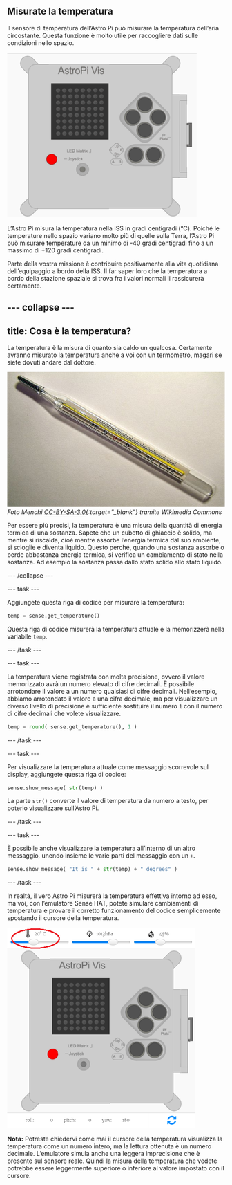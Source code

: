 ## Misurate la temperatura

Il sensore di temperatura dell’Astro Pi può misurare la temperatura dell’aria circostante. Questa funzione è molto utile per raccogliere dati sulle condizioni nello spazio.

![Messaggio sulla temperatura](images/degrees-message.gif)

L’Astro Pi misura la temperatura nella ISS in gradi centigradi (&deg;C). Poiché le temperature nello spazio variano molto più di quelle sulla Terra, l’Astro Pi può misurare temperature da un minimo di -40 gradi centigradi fino a un massimo di +120 gradi centigradi.

Parte della vostra missione è contribuire positivamente alla vita quotidiana dell’equipaggio a bordo della ISS. Il far saper loro che la temperatura a bordo della stazione spaziale si trova fra i valori normali li rassicurerà certamente.

--- collapse ---
---
title: Cosa è la temperatura?
---
La temperatura è la misura di quanto sia caldo un qualcosa. Certamente avranno misurato la temperatura anche a voi con un termometro, magari se siete dovuti andare dal dottore.

![Termometro](images/thermometer.JPG) *Foto Menchi [CC-BY-SA-3.0](http://creativecommons.org/licenses/by-sa/3.0/){:target="_blank"} tramite Wikimedia Commons*

Per essere più precisi, la temperatura è una misura della quantità di energia termica di una sostanza. Sapete che un cubetto di ghiaccio è solido, ma mentre si riscalda, cioè mentre assorbe l’energia termica dal suo ambiente, si scioglie e diventa liquido. Questo perché, quando una sostanza assorbe o perde abbastanza energia termica, si verifica un cambiamento di stato nella sostanza. Ad esempio la sostanza passa dallo stato solido allo stato liquido.

--- /collapse ---

--- task ---

Aggiungete questa riga di codice per misurare la temperatura:

```python
temp = sense.get_temperature()
```

Questa riga di codice misurerà la temperatura attuale e la memorizzerà nella variabile `temp`.

--- /task ---

--- task ---

La temperatura viene registrata con molta precisione, ovvero il valore memorizzato avrà un numero elevato di cifre decimali. È possibile arrotondare il valore a un numero qualsiasi di cifre decimali. Nell’esempio, abbiamo arrotondato il valore a una cifra decimale, ma per visualizzare un diverso livello di precisione è sufficiente sostituire il numero `1` con il numero di cifre decimali che volete visualizzare.

```python
temp = round( sense.get_temperature(), 1 )
```

--- /task ---

--- task ---

Per visualizzare la temperatura attuale come messaggio scorrevole sul display, aggiungete questa riga di codice:

```python
sense.show_message( str(temp) )
```

La parte `str()` converte il valore di temperatura da numero a testo, per poterlo visualizzare sull’Astro Pi.

--- /task ---

--- task ---

È possibile anche visualizzare la temperatura all’interno di un altro messaggio, unendo insieme le varie parti del messaggio con un `+`.

```python
sense.show_message( "It is " + str(temp) + " degrees" )
```

--- /task ---

In realtà, il vero Astro Pi misurerà la temperatura effettiva intorno ad esso, ma voi, con l’emulatore Sense HAT, potete simulare cambiamenti di temperatura e provare il corretto funzionamento del codice semplicemente spostando il cursore della temperatura.

![Cursore della temperatura](images/temperature-slider.png)

**Nota:** Potreste chiedervi come mai il cursore della temperatura visualizza la temperatura come un numero intero, ma la lettura ottenuta è un numero decimale. L’emulatore simula anche una leggera imprecisione che è presente sul sensore reale. Quindi la misura della temperatura che vedete potrebbe essere leggermente superiore o inferiore al valore impostato con il cursore.